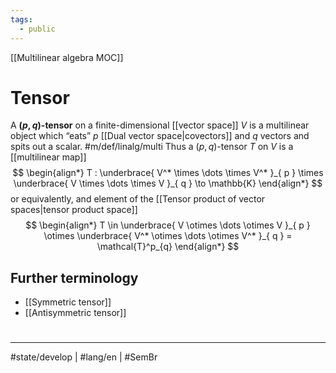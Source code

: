 ```yaml
---
tags:
  - public
---
```

[[Multilinear algebra MOC]]
# Tensor

A **$(p,q)$-tensor** on a finite-dimensional [[vector space]] $V$ is a multilinear object which “eats” $p$ [[Dual vector space|covectors]] and $q$ vectors and spits out a scalar. #m/def/linalg/multi
Thus a $(p,q)$-tensor $T$ on $V$ is a [[multilinear map]]
$$
\begin{align*}
T : \underbrace{ V^* \times \dots \times V^* }_{ p } \times \underbrace{ V \times \dots \times V }_{ q } \to \mathbb{K}
\end{align*}
$$
or equivalently, and element of the [[Tensor product of vector spaces|tensor product space]]
$$
\begin{align*}
T \in \underbrace{ V \otimes \dots \otimes V }_{ p } \otimes \underbrace{ V^* \otimes \dots \otimes V^* }_{ q } = \mathcal{T}^p_{q}
\end{align*}
$$

## Further terminology

- [[Symmetric tensor]]
- [[Antisymmetric tensor]]

#
---
#state/develop | #lang/en | #SemBr

